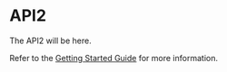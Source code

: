# API2

The API2 will be here.

Refer to the [Getting Started Guide](https://api-platform.com/docs/distribution) for more information.
